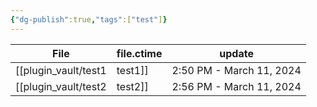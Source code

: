 ```yaml
---
{"dg-publish":true,"tags":["test"]}
---
```


| File                             | file.ctime               | update                   |
| -------------------------------- | ------------------------ | ------------------------ |
| [[plugin_vault/test1|test1]] | 2:50 PM - March 11, 2024 | 2:56 PM - March 11, 2024 |
| [[plugin_vault/test2|test2]] | 2:56 PM - March 11, 2024 | 2:57 PM - March 11, 2024 |


